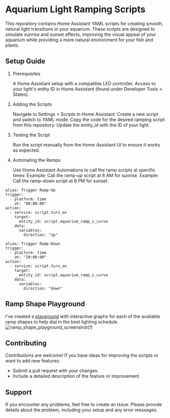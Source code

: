 # Aquarium Light Ramping Scripts

This repository contains Home Assistant YAML scripts for creating smooth, natural light transitions in your aquarium. These scripts are designed to simulate sunrise and sunset effects, improving the visual appeal of your aquarium while providing a more natural environment for your fish and plants.

## Setup Guide
1. Prerequisites

    A Home Assistant setup with a compatible LED controller.
    Access to your light's entity ID in Home Assistant (found under Developer Tools > States).

2. Adding the Scripts

    Navigate to Settings > Scripts in Home Assistant.
    Create a new script and switch to YAML mode.
    Copy the code for the desired ramping script from this repository.
    Update the entity_id with the ID of your light.

3. Testing the Script

    Run the script manually from the Home Assistant UI to ensure it works as expected.

4. Automating the Ramps

    Use Home Assistant Automations to call the ramp scripts at specific times:
        Example: Call the ramp-up script at 8 AM for sunrise.
        Example: Call the ramp-down script at 8 PM for sunset.

```
alias: Trigger Ramp-Up
trigger:
  - platform: time
    at: "08:00:00"
action:
  - service: script.turn_on
    target:
      entity_id: script.aquarium_ramp_s_curve
    data:
      variables:
        direction: "up"

alias: Trigger Ramp-Down
trigger:
  - platform: time
    at: "20:00:00"
action:
  - service: script.turn_on
    target:
      entity_id: script.aquarium_ramp_s_curve
    data:
      variables:
        direction: "down"
```

## Ramp Shape Playground
I've created a [playground](https://www.desmos.com/calculator/vqs9qccxtg) with interactive graphs for each of the available ramp shapes to help dial in the best lighting schedule. 
![ramp_shape_playground_screenshot(1)](https://github.com/user-attachments/assets/3ca96f93-9ad0-457e-9949-47ad255f9460)

## Contributing
Contributions are welcome! If you have ideas for improving the scripts or want to add new features:
- Submit a pull request with your changes.
- Include a detailed description of the feature or improvement.

## Support

If you encounter any problems, feel free to create an Issue. Please provide details about the problem, including your setup and any error messages.
